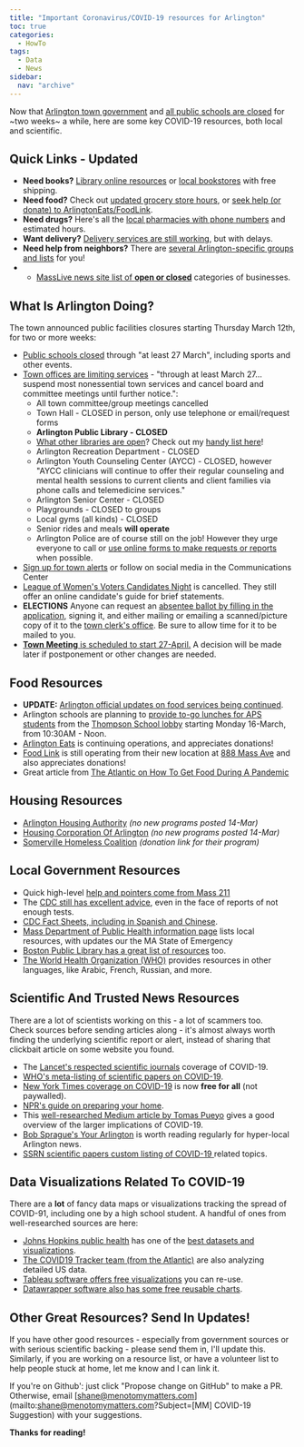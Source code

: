 ```yaml
---
title: "Important Coronavirus/COVID-19 resources for Arlington"
toc: true
categories:
  - HowTo
tags:
  - Data
  - News
sidebar:
  nav: "archive"
---
```


Now that [Arlington town government](https://www.arlingtonma.gov/Home/Components/News/News/10023/1525) and [all public schools are closed](http://www.arlington.k12.ma.us/news//Arlington_Bedford_Belmont_Burlington_Lexington_and_Winchester_Schools_to_Close_Starting_Tomorrow_March_13th_through_at_Least_March_27th.pdf) 
for ~two weeks~ a while, here are some key COVID-19 
resources, both local and scientific.

## Quick Links - Updated

- **Need books?** [Library online resources](https://menotomymatters.com/howto/covid-libraries/#online-library-resources) or [local bookstores](https://menotomymatters.com/howto/covid-libraries/#local-bookstores) with free shipping.
- **Need food?** Check out [updated grocery store hours](https://menotomymatters.com/howto/covid-emergency/#whats-open---groceries), or [seek help (or donate) to ArlingtonEats/FoodLink](https://menotomymatters.com/howto/covid-info/#food-resources).
- **Need drugs?** Here's all the [local pharmacies with phone numbers](https://menotomymatters.com/howto/covid-emergency/#whats-open---pharmacies) and estimated hours.
- **Want delivery?** [Delivery services are still working](https://menotomymatters.com/howto/covid-emergency/#whats-open---delivery-services), but with delays.
- **Need help from neighbors?**  There are [several Arlington-specific groups and lists](https://menotomymatters.com/howto/covid-emergency/#resource-lists---where-to-get-help) for you!
- - [MassLive news site list of **open or closed**](https://www.masslive.com/coronavirus/2020/03/coronavirus-shutdowns-whats-open-whats-closed-in-massachusetts.html) categories of businesses.


## What Is Arlington Doing?

The town announced public facilities closures starting Thursday March 12th, for two or more weeks:

- [Public schools closed](http://www.arlington.k12.ma.us/news//Arlington_Bedford_Belmont_Burlington_Lexington_and_Winchester_Schools_to_Close_Starting_Tomorrow_March_13th_through_at_Least_March_27th.pdf) through "at least 27 March", including sports and other events.
- [Town offices are limiting services](https://www.arlingtonma.gov/Home/Components/News/News/10023/1525) - "through at least March 27... suspend most nonessential town services and cancel board and committee meetings until further notice.":
    - All town committee/group meetings cancelled
    - Town Hall - CLOSED in person, only use telephone or email/request forms
    - **Arlington Public Library - CLOSED**
    - [What other libraries are open](/howto/covid-libraries/)?  Check out my [handy list here](https://menotomymatters.com/howto/covid-libraries/)!
    - Arlington Recreation Department - CLOSED
    - Arlington Youth Counseling Center (AYCC) - CLOSED, however "AYCC clinicians will continue to offer their regular counseling and mental health sessions to current clients and client families via phone calls and telemedicine services."
    - Arlington Senior Center - CLOSED
    - Playgrounds - CLOSED to groups
    - Local gyms (all kinds) - CLOSED
    - Senior rides and meals **will operate**
    - Arlington Police are of course still on the job! However they urge everyone to call or [use online forms to make requests or reports](https://www.arlingtonma.gov/departments/police) when possible.
- [Sign up for town alerts](https://www.arlingtonma.gov/communications-center) or follow on social media in the Communications Center
- [League of Women's Voters Candidates Night](http://www.lwva.com/elections.html#candnight) is cancelled.  They still offer an online candidate's guide for brief statements.
- **ELECTIONS** Anyone can request an [absentee ballot by filling in the application](https://www.arlingtonma.gov/home/showdocument?id=49768), signing it, and either mailing or emailing a scanned/picture copy of it to the [town clerk's office](https://www.arlingtonma.gov/Home/Components/BusinessDirectory/BusinessDirectory/35/).  Be sure to allow time for it to be mailed to you.
- [**Town Meeting** is scheduled to start 27-April.](https://www.arlingtonma.gov/town-governance/town-meeting)  A decision will be made later if postponement or other changes are needed.

## Food Resources

- **UPDATE:** [Arlington official updates on food services being continued](https://www.arlingtonma.gov/Home/Components/News/News/10055/1525?backlist=%2fdepartments%2fhealth-human-services).
- Arlington schools are planning to [provide to-go lunches for APS students](https://www.arlingtonma.gov/Home/Components/News/News/10023/1525) from the [Thompson School lobby](https://goo.gl/maps/vGGJhEhfj86waUg18) starting Monday 16-March, from 10:30AM - Noon.
- [Arlington Eats](https://www.arlingtoneats.org/) is continuing operations, and appreciates donations!
- [Food Link](https://www.foodlinkma.org/) is still operating from their new location at [888 Mass Ave](https://goo.gl/maps/oa7fq9HGKWAN4jmx7) and also appreciates donations!
- Great article from [The Atlantic on How To Get Food During A Pandemic](https://www.theatlantic.com/health/archive/2020/03/coronavirus-how-get-food-safely/608008/?fbclid=IwAR0zsp74ntdXOjs5y1Yr499izr5O2ZzqeB1y2krCqU7zRghfXkK4dMcOPzE)

## Housing Resources

- [Arlington Housing Authority](https://www.arlingtonhousing.org/) _(no new programs posted 14-Mar)_
- [Housing Corporation Of Arlington](https://www.housingcorparlington.org/) _(no new programs posted 14-Mar)_
- [Somerville Homeless Coalition](https://donatenow.networkforgood.org/shc) _(donation link for their program)_

## Local Government Resources

- Quick high-level [help and pointers come from Mass 211](https://mass211.org/)
- The [CDC still has excellent advice](https://www.cdc.gov/coronavirus/2019-ncov/index.html), even in the face of reports of not enough tests.
- [CDC Fact Sheets, including in Spanish and Chinese](https://www.cdc.gov/coronavirus/2019-ncov/communication/factsheets.html).
- [Mass Department of Public Health information page](https://www.mass.gov/2019coronavirus) lists local resources, with updates our the MA State of Emergency
- [Boston Public Library has a great list of resources](https://www.bpl.org/blogs/post/covid-19-resources/) too.
- [The World Health Organization (WHO)](https://www.who.int/emergencies/diseases/novel-coronavirus-2019) provides resources in other languages, like Arabic, French, Russian, and more.

## Scientific And Trusted News Resources

There are a lot of scientists working on this - a lot of scammers too.  
Check sources before sending articles along - it's almost always worth finding 
the underlying scientific report or alert, instead of sharing that clickbait 
article on some website you found.

- The [Lancet's respected scientific journals](https://www.thelancet.com/coronavirus) coverage of COVID-19.
- [WHO's meta-listing of scientific papers on COVID-19](https://www.who.int/emergencies/diseases/novel-coronavirus-2019/global-research-on-novel-coronavirus-2019-ncov).
- [New York Times coverage on COVID-19](https://www.nytimes.com/news-event/coronavirus) is now **free for all** (not paywalled).
- [NPR's guide on preparing your home](https://www.npr.org/sections/goatsandsoda/2020/02/26/809650625/a-guide-how-to-prepare-your-home-for-coronavirus).
- This [well-researched Medium article by Tomas Pueyo](https://medium.com/@tomaspueyo/coronavirus-act-today-or-people-will-die-f4d3d9cd99ca) gives a good overview of the larger implications of COVID-19.
- [Bob Sprague's Your Arlington](https://www.yourarlington.com/) is worth reading regularly for hyper-local Arlington news.
- [SSRN scientific papers custom listing of COVID-19 ](https://www.ssrn.com/index.cfm/en/coronavirus/)related topics.

## Data Visualizations Related To COVID-19

There are a **lot** of fancy data maps or visualizations tracking the 
spread of COVID-91, including one by a high school student.  A handful
 of ones from well-researched sources are here:

- [Johns Hopkins public health](https://systems.jhu.edu/research/public-health/ncov/) has one of the [best datasets and visualizations](https://www.arcgis.com/apps/opsdashboard/index.html#/bda7594740fd40299423467b48e9ecf6).
- [The COVID19 Tracker team (from the Atlantic)](https://covidtracking.com/) are also analyzing detailed US data.
- [Tableau software offers free visualizations](https://www.tableau.com/covid-19-coronavirus-data-resources) you can re-use.
- [Datawrapper software also has some free reusable charts](https://blog.datawrapper.de/coronaviruscharts/#column-chart-Germany).

## Other Great Resources? Send In Updates!

If you have other good resources - especially from government sources 
or with serious scientific backing - please send them in, I'll update this.  
Similarly, if you are working on a resource list, or have a volunteer 
list to help people stuck at home, let me know and I can link it.

If you're on Github': just click "Propose change on GitHub" to make a PR. 
Otherwise, email [shane@menotomymatters.com](mailto:shane@menotomymatters.com?Subject=[MM] COVID-19 Suggestion) with your suggestions.

**Thanks for reading!**

